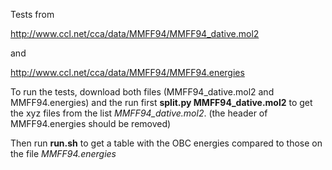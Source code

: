 Tests from

http://www.ccl.net/cca/data/MMFF94/MMFF94_dative.mol2

and

http://www.ccl.net/cca/data/MMFF94/MMFF94.energies


To run the tests, download both files (MMFF94_dative.mol2 and MMFF94.energies)
and the run first **split.py MMFF94_dative.mol2** to get the xyz files from the
list *MMFF94_dative.mol2*. (the header of MMFF94.energies should be removed)

Then run **run.sh** to get a table with the OBC energies compared to those
on the file *MMFF94.energies*

